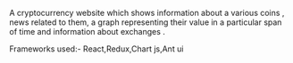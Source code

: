 A cryptocurrency website which shows information about a various coins , news related to them, a graph representing their value in a particular span of time and information about exchanges .

Frameworks used:- React,Redux,Chart js,Ant ui
